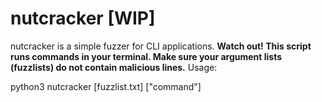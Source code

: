 # nutcracker [WIP]
nutcracker is a simple fuzzer for CLI applications. **Watch out! This script runs commands in your terminal. Make sure your argument lists (fuzzlists) do not contain malicious lines.** Usage:

python3 nutcracker [fuzzlist.txt] ["command"]

